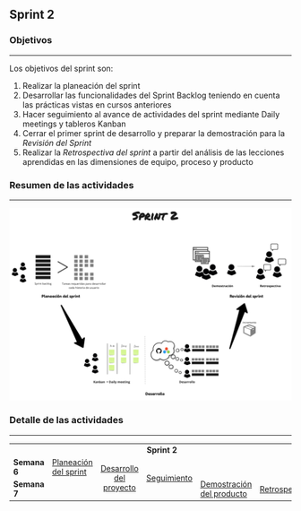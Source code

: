 ## Sprint 2

### Objetivos
---
Los objetivos del sprint son:

1. Realizar la planeación del sprint
2. Desarrollar las funcionalidades del Sprint Backlog teniendo en cuenta las prácticas vistas en cursos anteriores
3. Hacer seguimiento al avance de actividades del sprint mediante Daily meetings y tableros Kanban
4. Cerrar el primer sprint de desarrollo y preparar la demostración para la *Revisión del Sprint*
5. Realizar la *Retrospectiva del sprint* a partir del análisis de las lecciones aprendidas en las dimensiones de equipo, proceso y producto
 
### Resumen de las actividades
---

![](./../../assets/images/sprint2.jpg)

### Detalle de las actividades
---

<table>
  <tr>
   <td align="center" colspan="6"><b>Sprint 2</b></td>
  </tr>
  <tr>
    <td width="100px" ><b>Semana 6</b></td>
    <td><a href="https://avargas20.github.io/MISW-Procesos/semanas/sprint2/semana6/s6_planeacion_sprint">Planeación del sprint</a></td>
    <td rowspan="2" align="center"><a href="https://avargas20.github.io/MISW-Procesos/semanas/sprint2/semana6/s6_desarrollo">Desarrollo del proyecto</a></td>
    <td rowspan="2" align="center"><a href="https://avargas20.github.io/MISW-Procesos/semanas/sprint2/semana6/s6_seguimiento">Seguimiento</a></td>
    <td></td>
    <td></td>
  </tr>
  <tr>
    <td width="100px"><b>Semana 7</b></td>
    <td></td>
    <td><a href="https://avargas20.github.io/MISW-Procesos/semanas/sprint2/semana7/s7_demo">Demostración del producto</a></td>
    <td><a href="https://avargas20.github.io/MISW-Procesos/semanas/sprint2/semana7/s7_retrospectiva">Retrospectiva</a></td>
  </tr>
</table>
